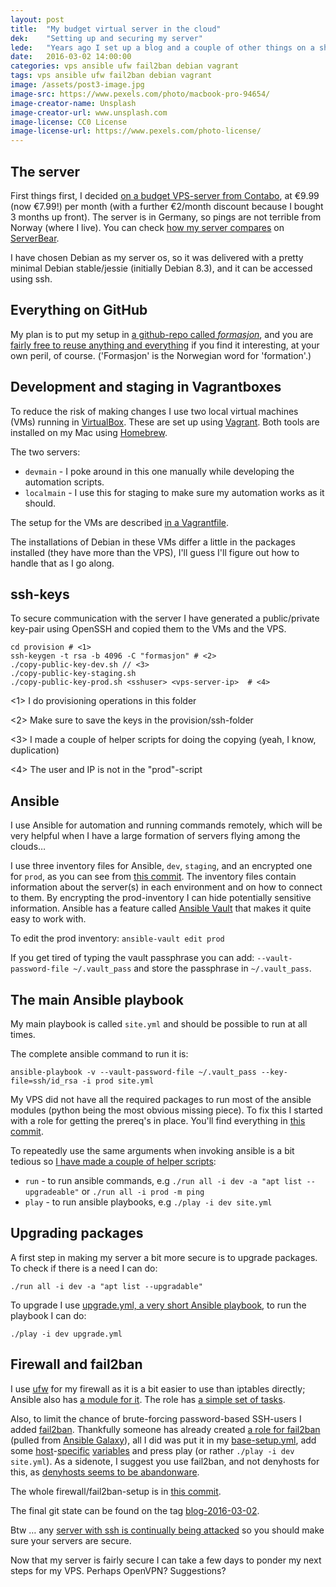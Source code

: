 ```yaml
---
layout: post
title:  "My budget virtual server in the cloud"
dek:    "Setting up and securing my server"
lede:   "Years ago I set up a blog and a couple of other things on a shared hosting-server; this was so long ago that virtualized servers were rare. Long overdue I am moving to a virtual private server - with a lot more flexibility. First step is to set up some basic provisioning (I use Ansible) and secure the server (using ufw and fail2ban)."
date:   2016-03-02 14:00:00
categories: vps ansible ufw fail2ban debian vagrant
tags: vps ansible ufw fail2ban debian vagrant
image: /assets/post3-image.jpg
image-src: https://www.pexels.com/photo/macbook-pro-94654/
image-creator-name: Unsplash
image-creator-url: www.unsplash.com
image-license: CC0 License
image-license-url: https://www.pexels.com/photo-license/
---
```


## The server

First things first, I decided [on a budget VPS-server from Contabo][contabo-vps-m], at €9.99 (now €7.99!) per month (with a further €2/month discount because I bought 3 months up front). The server is in Germany, so pings are not terrible from Norway (where I live). You can check [how my server compares][serverbear-score] on [ServerBear][serverbear.com].

I have chosen Debian as my server os, so it was delivered with a pretty minimal Debian stable/jessie (initially Debian 8.3), and it can be accessed using ssh.

## Everything on GitHub

My plan is to put my setup in [a github-repo called _formasjon_][github-formasjon], and you are [fairly free to reuse anything and everything][license] if you find it interesting, at your own peril, of course. ('Formasjon' is the Norwegian word for 'formation'.)

## Development and staging in Vagrantboxes

To reduce the risk of making changes I use two local virtual machines (VMs) running in [VirtualBox][VirtualBox]. These are set up using [Vagrant][Vagrant]. Both tools are installed on my Mac using [Homebrew][Homebrew].

The two servers:

* `devmain` - I poke around in this one manually while developing the automation scripts.
* `localmain` - I use this for staging to make sure my automation works as it should.

The setup for the VMs are described [in a Vagrantfile][original-Vagrantfile].

The installations of Debian in these VMs differ a little in the packages installed (they have more than the VPS), I'll guess I'll figure out how to handle that as I go along.

## ssh-keys

To secure communication with the server I have generated a public/private key-pair using OpenSSH and copied them to the VMs and the VPS.

    cd provision # <1>
    ssh-keygen -t rsa -b 4096 -C "formasjon" # <2>
    ./copy-public-key-dev.sh // <3>
    ./copy-public-key-staging.sh
    ./copy-public-key-prod.sh <sshuser> <vps-server-ip>  # <4>

<1> I do provisioning operations in this folder

<2> Make sure to save the keys in the provision/ssh-folder

<3> I made a couple of helper scripts for doing the copying (yeah, I know, duplication)

<4> The user and IP is not in the "prod"-script

## Ansible

I use Ansible for automation and running commands remotely, which will be very helpful when I have a large formation of servers flying among the clouds…

I use three inventory files for Ansible, `dev`, `staging`, and an encrypted one for `prod`, as you can see from [this commit][a167acdadf64221c8798ed04caf7080a36b14e97]. The inventory files contain information about the server(s) in each environment and on how to connect to them. By encrypting the prod-inventory I can hide potentially sensitive information. Ansible has a feature called [Ansible Vault][vault] that makes it quite easy to work with.

To edit the prod inventory: `ansible-vault edit prod`

If you get tired of typing the vault passphrase you can add: `--vault-password-file ~/.vault_pass` and store the passphrase in `~/.vault_pass`.

## The main Ansible playbook

My main playbook is called `site.yml` and should be possible to run at all times.

The complete ansible command to run it is:

`ansible-playbook -v --vault-password-file ~/.vault_pass --key-file=ssh/id_rsa -i prod site.yml`

My VPS did not have all the required packages to run most of the ansible modules (python being the most obvious missing piece). To fix this I started with a role for getting the prereq's in place. You'll find everything in [this commit][870f6e4f0ff3d02596a6ebd3863160d85fa071ef].

To repeatedly use the same arguments when invoking ansible is a bit tedious so [I have made a couple of helper scripts][f779568609cf11df5e04652d135bc73bb44d5b87]:

* `run` - to run ansible commands, e.g `./run all -i dev -a "apt list --upgradeable"` or `./run all -i prod -m ping`
* `play` - to run ansible playbooks, e.g `./play -i dev site.yml`

## Upgrading packages

A first step in making my server a bit more secure is to upgrade packages. To check if there is a need I can do:

`./run all -i dev -a "apt list --upgradable"`

To upgrade I use [upgrade.yml, a very short Ansible playbook][c2ea61179bfc1240d319437aa4a9b21fb9230c28], to run the playbook I can do:

`./play -i dev upgrade.yml`

## Firewall and fail2ban

I use [ufw][ufw] for my firewall as it is a bit easier to use than iptables directly; Ansible also has [a module for it][ufw-module]. The role has [a simple set of tasks][firewall-tasks].

Also, to limit the chance of brute-forcing password-based SSH-users I added [fail2ban][fail2ban]. Thankfully someone has already created [a role for fail2ban][fail2ban-role] (pulled from [Ansible Galaxy][galaxy]), all I did was put it in my [base-setup.yml][base-setup.yml], add some [host][dev-fail2ban]-[specific][staging-fail2ban] [variables][prod-fail2ban] and press play (or rather `./play -i dev site.yml`). As a sidenote, I suggest you use fail2ban, and not denyhosts for this, as [denyhosts seems to be abandonware][denyhosts-abandonware].

The whole firewall/fail2ban-setup is in [this commit][427ffe0e97fed5c49431e40cd6bd5d1f15d9c94c].

The final git state can be found on the tag [blog-2016-03-02][blog-2016-03-02].

Btw … any [server with ssh is continually being attacked][livesshattack] so you should make sure your servers are secure.

Now that my server is fairly secure I can take a few days to ponder my next steps for my VPS. Perhaps OpenVPN? Suggestions?


[contabo-vps-m]: https://contabo.com/?show=configurator&vserver_id=145
[serverbear-score]: http://serverbear.com/benchmark/2016/03/01/2T1T3dhoa4N16Hob
[serverbear.com]: http://serverbear.com/
[github-formasjon]: https://github.com/akafred/formasjon
[license]: https://raw.githubusercontent.com/akafred/formasjon/master/LICENSE
[VirtualBox]: https://www.virtualbox.org/
[Vagrant]: https://www.vagrantup.com/docs/
[Homebrew]: http://brew.sh/
[original-Vagrantfile]: https://github.com/akafred/formasjon/blob/5d5184bb1ea7ab98cc54f086cc0f10344f10627e/provision/Vagrantfile
[a167acdadf64221c8798ed04caf7080a36b14e97]: https://github.com/akafred/formasjon/commit/a167acdadf64221c8798ed04caf7080a36b14e97
[vault]: http://docs.ansible.com/ansible/playbooks_vault.html
[870f6e4f0ff3d02596a6ebd3863160d85fa071ef]: https://github.com/akafred/formasjon/commit/870f6e4f0ff3d02596a6ebd3863160d85fa071ef
[f779568609cf11df5e04652d135bc73bb44d5b87]: https://github.com/akafred/formasjon/commit/f779568609cf11df5e04652d135bc73bb44d5b87
[c2ea61179bfc1240d319437aa4a9b21fb9230c28]: https://github.com/akafred/formasjon/commit/c2ea61179bfc1240d319437aa4a9b21fb9230c28
[ufw]: https://wiki.debian.org/Uncomplicated%20Firewall%20(ufw)
[ufw-module]: https://docs.ansible.com/ansible/ufw_module.html
[firewall-tasks]: https://github.com/akafred/formasjon/blob/427ffe0e97fed5c49431e40cd6bd5d1f15d9c94c/provision/roles/firewalled/tasks/main.yml
[base-setup.yml]: https://github.com/akafred/formasjon/blob/427ffe0e97fed5c49431e40cd6bd5d1f15d9c94c/provision/base-setup.yml
[dev-fail2ban]: https://github.com/akafred/formasjon/blob/427ffe0e97fed5c49431e40cd6bd5d1f15d9c94c/provision/dev
[staging-fail2ban]: https://github.com/akafred/formasjon/blob/427ffe0e97fed5c49431e40cd6bd5d1f15d9c94c/provision/staging
[prod-fail2ban]: https://github.com/akafred/formasjon/blob/427ffe0e97fed5c49431e40cd6bd5d1f15d9c94c/provision/prod
[427ffe0e97fed5c49431e40cd6bd5d1f15d9c94c]: https://github.com/akafred/formasjon/commit/427ffe0e97fed5c49431e40cd6bd5d1f15d9c94c
[fail2ban]: http://www.fail2ban.org
[fail2ban-role]: https://galaxy.ansible.com/nickjj/fail2ban/
[denyhosts-abandonware]: https://bugs.debian.org/cgi-bin/bugreport.cgi?bug=732712
[galaxy]: https://galaxy.ansible.com/
[blog-2016-03-02]: https://github.com/akafred/formasjon/tree/blog-2016-03-02
[livesshattack]: https://livesshattack.net/
